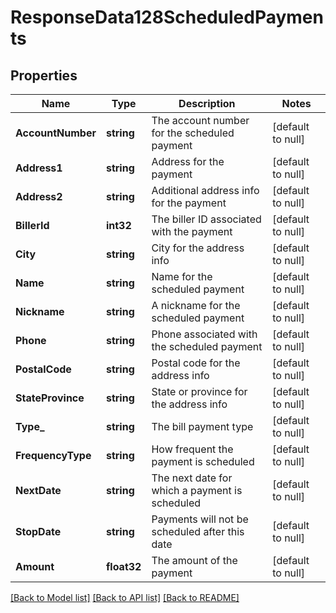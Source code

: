 # ResponseData128ScheduledPayments

## Properties
Name | Type | Description | Notes
------------ | ------------- | ------------- | -------------
**AccountNumber** | **string** | The account number for the scheduled payment | [default to null]
**Address1** | **string** | Address for the payment | [default to null]
**Address2** | **string** | Additional address info for the payment | [default to null]
**BillerId** | **int32** | The biller ID associated with the payment | [default to null]
**City** | **string** | City for the address info | [default to null]
**Name** | **string** | Name for the scheduled payment | [default to null]
**Nickname** | **string** | A nickname for the scheduled payment | [default to null]
**Phone** | **string** | Phone associated with the scheduled payment | [default to null]
**PostalCode** | **string** | Postal code for the address info | [default to null]
**StateProvince** | **string** | State or province for the address info | [default to null]
**Type_** | **string** | The bill payment type | [default to null]
**FrequencyType** | **string** | How frequent the payment is scheduled | [default to null]
**NextDate** | **string** | The next date for which a payment is scheduled | [default to null]
**StopDate** | **string** | Payments will not be scheduled after this date | [default to null]
**Amount** | **float32** | The amount of the payment | [default to null]

[[Back to Model list]](../README.md#documentation-for-models) [[Back to API list]](../README.md#documentation-for-api-endpoints) [[Back to README]](../README.md)

